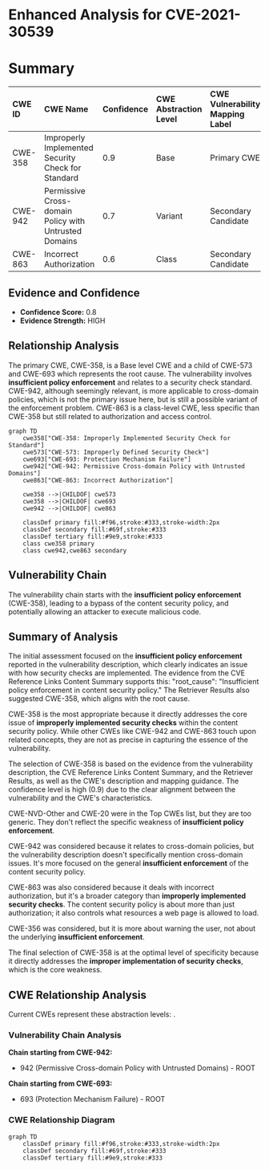 # Enhanced Analysis for CVE-2021-30539

# Summary
| CWE ID    | CWE Name                                                                  | Confidence | CWE Abstraction Level | CWE Vulnerability Mapping Label | CWE-Vulnerability Mapping Notes |
| :---------- | :------------------------------------------------------------------------ | :--------- | :-------------------- | :------------------------------ | :------------------------------ |
| CWE-358   | Improperly Implemented Security Check for Standard                     | 0.9        | Base                  | Primary CWE                     | Allowed                       |
| CWE-942   | Permissive Cross-domain Policy with Untrusted Domains                   | 0.7        | Variant               | Secondary Candidate             | Allowed                       |
| CWE-863   | Incorrect Authorization                                                   | 0.6        | Class                 | Secondary Candidate             | Allowed-with-Review           |

## Evidence and Confidence

*   **Confidence Score:** 0.8
*   **Evidence Strength:** HIGH

## Relationship Analysis
The primary CWE, CWE-358, is a Base level CWE and a child of CWE-573 and CWE-693 which represents the root cause. The vulnerability involves **insufficient policy enforcement** and relates to a security check standard. CWE-942, although seemingly relevant, is more applicable to cross-domain policies, which is not the primary issue here, but is still a possible variant of the enforcement problem. CWE-863 is a class-level CWE, less specific than CWE-358 but still related to authorization and access control.

```mermaid
graph TD
    cwe358["CWE-358: Improperly Implemented Security Check for Standard"]
    cwe573["CWE-573: Improperly Defined Security Check"]
    cwe693["CWE-693: Protection Mechanism Failure"]
    cwe942["CWE-942: Permissive Cross-domain Policy with Untrusted Domains"]
    cwe863["CWE-863: Incorrect Authorization"]

    cwe358 -->|CHILDOF| cwe573
    cwe358 -->|CHILDOF| cwe693
    cwe942 -->|CHILDOF| cwe863
    
    classDef primary fill:#f96,stroke:#333,stroke-width:2px
    classDef secondary fill:#69f,stroke:#333
    classDef tertiary fill:#9e9,stroke:#333
    class cwe358 primary
    class cwe942,cwe863 secondary
```

## Vulnerability Chain
The vulnerability chain starts with the **insufficient policy enforcement** (CWE-358), leading to a bypass of the content security policy, and potentially allowing an attacker to execute malicious code.

## Summary of Analysis
The initial assessment focused on the **insufficient policy enforcement** reported in the vulnerability description, which clearly indicates an issue with how security checks are implemented. The evidence from the CVE Reference Links Content Summary supports this: "root_cause": "Insufficient policy enforcement in content security policy." The Retriever Results also suggested CWE-358, which aligns with the root cause.

CWE-358 is the most appropriate because it directly addresses the core issue of **improperly implemented security checks** within the content security policy. While other CWEs like CWE-942 and CWE-863 touch upon related concepts, they are not as precise in capturing the essence of the vulnerability.

The selection of CWE-358 is based on the evidence from the vulnerability description, the CVE Reference Links Content Summary, and the Retriever Results, as well as the CWE's description and mapping guidance. The confidence level is high (0.9) due to the clear alignment between the vulnerability and the CWE's characteristics.

CWE-NVD-Other and CWE-20 were in the Top CWEs list, but they are too generic. They don't reflect the specific weakness of **insufficient policy enforcement**.

CWE-942 was considered because it relates to cross-domain policies, but the vulnerability description doesn't specifically mention cross-domain issues. It's more focused on the general **insufficient enforcement** of the content security policy.

CWE-863 was also considered because it deals with incorrect authorization, but it's a broader category than **improperly implemented security checks**. The content security policy is about more than just authorization; it also controls what resources a web page is allowed to load.

CWE-356 was considered, but it is more about warning the user, not about the underlying **insufficient enforcement**.

The final selection of CWE-358 is at the optimal level of specificity because it directly addresses the **improper implementation of security checks**, which is the core weakness.


## CWE Relationship Analysis

Current CWEs represent these abstraction levels: .


### Vulnerability Chain Analysis

**Chain starting from CWE-942:**
- 942 (Permissive Cross-domain Policy with Untrusted Domains) - ROOT


**Chain starting from CWE-693:**
- 693 (Protection Mechanism Failure) - ROOT



### CWE Relationship Diagram

```mermaid
graph TD
    classDef primary fill:#f96,stroke:#333,stroke-width:2px
    classDef secondary fill:#69f,stroke:#333
    classDef tertiary fill:#9e9,stroke:#333
```